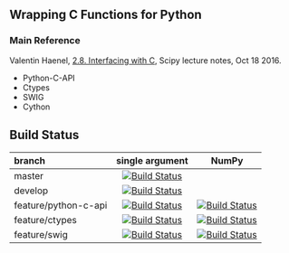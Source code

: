 ## Wrapping C Functions for Python

### Main Reference
Valentin Haenel, [2.8. Interfacing with C](http://www.scipy-lectures.org/advanced/interfacing_with_c/interfacing_with_c.html), Scipy lecture notes, Oct 18 2016.

* Python-C-API
* Ctypes
* SWIG
* Cython

## Build Status

|branch              | single argument                                                                                                                                      | NumPy                                                                                                                                              |
|:-------------------|:----------------------------------------------------------------------------------------------------------------------------------------------------:|:--------------------------------------------------------------------------------------------------------------------------------------------------:|
|master              |[![Build Status](https://travis-ci.org/autodrive/cython_practice.svg?branch=master)](https://travis-ci.org/autodrive/cython_practice)                 |                                                                                                                                                    |
|develop             |[![Build Status](https://travis-ci.org/autodrive/cython_practice.svg?branch=develop)](https://travis-ci.org/autodrive/cython_practice)                |                                                                                                                                                    |
|feature/python-c-api|[![Build Status](https://travis-ci.org/autodrive/cython_practice.svg?branch=feature/python-c-api)](https://travis-ci.org/autodrive/cython_practice)   |[![Build Status](https://travis-ci.org/autodrive/cython_practice.svg?branch=feature/numpy-c-api)](https://travis-ci.org/autodrive/cython_practice)  |
|feature/ctypes      |[![Build Status](https://travis-ci.org/autodrive/cython_practice.svg?branch=feature/ctypes)](https://travis-ci.org/autodrive/cython_practice)         |[![Build Status](https://travis-ci.org/autodrive/cython_practice.svg?branch=feature/ctypes-numpy)](https://travis-ci.org/autodrive/cython_practice) |
|feature/swig        |[![Build Status](https://travis-ci.org/autodrive/cython_practice.svg?branch=feature/swig)](https://travis-ci.org/autodrive/cython_practice)           |[![Build Status](https://travis-ci.org/autodrive/cython_practice.svg?branch=feature/swig-numpy)](https://travis-ci.org/autodrive/cython_practice)   |
